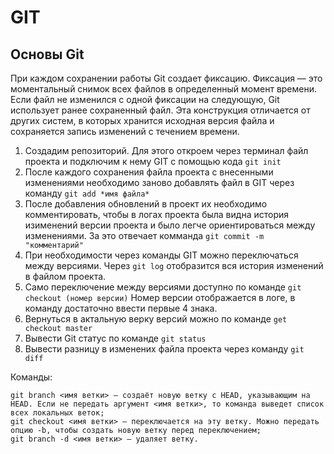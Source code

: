 # GIT

## Основы Git
При каждом сохранении работы Git создает фиксацию. Фиксация — это моментальный снимок всех файлов в определенный момент времени. Если файл не изменился с одной фиксации на следующую, Git использует ранее сохраненный файл. Эта конструкция отличается от других систем, в которых хранится исходная версия файла и сохраняется запись изменений с течением времени.

1. Создадим репозиторий. Для этого откроем через терминал файл проекта и подключим к нему GIT с помощью кода `git init`
2. После каждого сохранения файла проекта с внесенными изменениями необходимо заново добавлять файл в GIT через команду `git add *имя файла*`
3. После добавления обновлений в проект их необходимо комментировать, чтобы в логах проекта была видна история изименений версии проекта и было легче ориентироваться между изменениями. За это отвечает комманда `git commit -m "комментарий"` 
4. При необходимости через команды GIT можно переключаться между версиями. Через `git log` отобразится вся история изменений в файлом проекта.
5. Само переключение между версиями доступно по команде `git checkout (номер версии)`
Номер версии отображается в логе, в команду достаточно ввести первые 4 знака.
6. Вернуться в актальную верку версий можно по команде `get checkout master`
7. Вывести Git статус по команде `git status`
8. Вывести разницу в изменених файла проекта через команду `git diff`

Команды:

```
git branch <имя ветки> — создаёт новую ветку с HEAD, указывающим на HEAD. Если не передать аргумент <имя ветки>, то команда выведет список всех локальных веток;
git checkout <имя ветки> — переключается на эту ветку. Можно передать опцию -b, чтобы создать новую ветку перед переключением;
git branch -d <имя ветки> — удаляет ветку.
```
